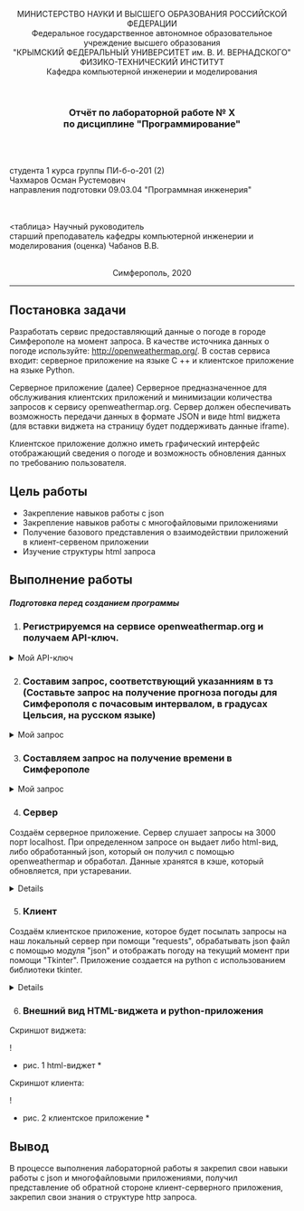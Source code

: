 <p align = "center"> МИНИСТЕРСТВО НАУКИ И ВЫСШЕГО ОБРАЗОВАНИЯ РОССИЙСКОЙ ФЕДЕРАЦИИ <br>
Федеральное государственное автономное образовательное учреждение высшего образования <br>
"КРЫМСКИЙ ФЕДЕРАЛЬНЫЙ УНИВЕРСИТЕТ им. В. И. ВЕРНАДСКОГО" <br>
ФИЗИКО-ТЕХНИЧЕСКИЙ ИНСТИТУТ <br>
Кафедра компьютерной инженерии и моделирования </p>
<br>
<h3 align = "center"> Отчёт по лабораторной работе № X <br> по дисциплине "Программирование" </h3>
<br> <br>
<p> студента 1 курса группы ПИ-б-о-201 (2) <br>
Чахмаров Осман Рустемович <br>
направления подготовки 09.03.04 "Программная инженерия" </p>
<br> <br>
<таблица>
<tr> <td> Научный руководитель <br> старший преподаватель кафедры компьютерной инженерии и моделирования </td>
<td> (оценка) </td>
<td> Чабанов В.В. </td>
</tr>
</table>
<br> <br>
<p align = "center"> Симферополь, 2020 </p>
<hr>

## Постановка задачи

Разработать сервис предоставляющий данные о погоде в городе Симферополе на момент запроса. В качестве источника данных о погоде используйте: http://openweathermap.org/. В состав сервиса входит: серверное приложение на языке С ++ и клиентское приложение на языке Python.

Серверное приложение (далее) Серверное предназначенное для обслуживания клиентских приложений и минимизации количества запросов к сервису openweathermap.org. Сервер должен обеспечивать возможность передачи данных в формате JSON и виде html виджета (для вставки виджета на страницу будет поддерживать данные iframe).

Клиентское приложение должно иметь графический интерфейс отображающий сведения о погоде и возможность обновления данных по требованию пользователя.

## Цель работы

- Закрепление навыков работы с json
- Закрепление навыков работы с многофайловыми приложениями
- Получение базового представления о взаимодействии приложений в клиент-сервеном приложении
- Изучение структуры html запроса

## Выполнение работы

##### Подготовка перед созданием программы

1. ### Регистрируемся на сервисе openweathermap.org и получаем API-ключ.
<details>
  <summary> Мой API-ключ </summary>

  ``
  8ef4d6cf87e941cd535e7c370ad0a401
  ``
</details>

2. ### Составим запрос, соответствующий указанниям в тз (Составьте запрос на получение прогноза погоды для Симферополя с почасовым интервалом, в градусах Цельсия, на русском языке)
<details>
  <summary> Мой запрос </summary>

  ``
  http://api.openweathermap.org/data/2.5/onecall?lat=44&lon=34&units=metric&exclude=current,minutely,daily,alerts&lang=ru&appid=8ef4d6cf87e941cd535e7c370ad0a401
  ``
</details>

3. ### Составляем запрос на получение времени в Симферополе
<details>
<summary> Мой запрос </summary>

  ``
http://worldtimeapi.org/api/timezone/Europe/Simferopol
  ``
</details>

4. ### Сервер

Создаём серверное приложение. Сервер слушает запросы на 3000 порт localhost. При определенном запросе он выдает либо html-вид, либо обработанный json, который он получил с помощью openweathermap и обработал. Данные хранятся в кэше, который обновляется, при устаревании.

<details>

```c++
#include <iostream>
#include <cpp_httplib/httplib.h>
#include <nlohmann/json.hpp>
#include <iomanip>
#include <fstream>
using json = nlohmann::json;
using std::cout;
using std::endl;
using std::string;
using std::ifstream;
using std::ofstream;
using namespace httplib;
void gen_response(const Request& req, Response& res);
void gen_response_raw(const Request& req, Response& res);
json GetWeather()
{
    string req;
    req = "/data/2.5/onecall?lat=44&lon=34&units=metric&exclude=current,minutely,daily,alerts&lang=ru&appid=8ef4d6cf87e941cd535e7c370ad0a401";
    Client get_time("http://api.openweathermap.org");
    auto res = get_time.Get(req.c_str());
    if (res) {
        if (res->status == 200)
        {
            json result = res->body;
            return result;
        }
        else
        {
            cout << "Status code: " << res->status << endl;
        }
    }
    else
    {
        auto err = res.error();
        cout << "Error code: " << err << endl;
    }
}
string GetTime()
{
    Client get_time("http://worldtimeapi.org");
    auto res = get_time.Get("/api/timezone/Europe/Simferopol");
    if (res) {
        if (res->status == 200)
        {
            string result = res->body;
            return result;
        }
        else
        {
            cout << "Status code: " << res->status << endl;
        }
    }
    else
    {
        auto err = res.error();
        cout << "Error code: " << err << endl;
    }
}
bool is_empty_file(std::ifstream& pFile)
{
    return pFile.peek() == ifstream::traits_type::eof();
}
json CacheGenerator(ifstream& ReadCache)
{
    json RawCache;
    RawCache = GetWeather();
    ofstream wc("cache.json");
    cout << "Generating cache..." << endl;
    wc << std::setw(2) << RawCache << std::endl;
    return RawCache;
}
string StringRemoover(string FToRemoove, json cache, int curr_hour)
{
    string r1 = "{hourly[i].weather[0].description}";
    string r2 = "{hourly[i].weather[0].icon}";
    string r3 = "{hourly[i].temp}";
    double tempd = cache["hourly"][curr_hour]["temp"];
    string temps = std::to_string(int(round(tempd)));
    string desk = cache["hourly"][curr_hour]["weather"][0]["description"];
    string icon = cache["hourly"][curr_hour]["weather"][0]["icon"];
    FToRemoove.replace(FToRemoove.find(r1), r1.length(), desk);
    FToRemoove.replace(FToRemoove.find(r2), r2.length(), icon);
    FToRemoove.replace(FToRemoove.find(r3), r3.length(), temps);
    FToRemoove.replace(FToRemoove.find(r3), r3.length(), temps);
    return FToRemoove;
}
int WhatHour(json cache)
{
    int curr_hour = 100;
    long unixtime;
    json curr_time_full = json::parse(GetTime());
    unixtime = curr_time_full["unixtime"];
    for (int i = 0; i < 48; i++)
    {
        long w_unixtime = cache["hourly"][i]["dt"];
        if (unixtime < w_unixtime)
        {
            curr_hour = i;
            break;
        }
    }
    return curr_hour;
}
json CacheReader(ifstream& rc)
{
    json RawCache;
    bool not_exist_cache = !rc.is_open() or is_empty_file(rc);
    if (not_exist_cache)
    {
        RawCache = CacheGenerator(rc);
    }
    else
    {
        rc >> RawCache;
        cout << "Cache succesfully read" << endl;
    }
    return RawCache;
}
void gen_response_raw(const Request& req, Response& res)
{
    ifstream rc("cache.json");
    json RawCache = CacheReader(rc);
    string temp = RawCache;
    json cache = json::parse(temp);
    int curr_hour = WhatHour(cache);
    if (curr_hour == 100)
    {
        RawCache = CacheGenerator(rc);
        temp = RawCache;
        cache = json::parse(temp);
    }
    json WeatherData;
    double tempd = cache["hourly"][curr_hour]["temp"];
    int tempi = round(tempd);
    string desk = cache["hourly"][curr_hour]["weather"][0]["description"];
    WeatherData["temperature"] = tempi;
    WeatherData["description"] = desk;
    res.set_content(WeatherData.dump(), "text/json");
}
void gen_response(const Request& req, Response& res)
{
    ifstream rc("cache.json");
    json RawCache = CacheReader(rc);
    string temp = RawCache;
    json cache = json::parse(temp);
    int curr_hour = WhatHour(cache);
    if (curr_hour == 100)
    {
        RawCache = CacheGenerator(rc);
        temp = RawCache;
        cache = json::parse(temp);
    }
    string widget;
    ifstream rw("template.html");
    if (rw.is_open())
    {
        getline(rw, widget, '\0');
    }
    else
        cout << "Can`t open template";
    string output = StringRemoover(widget, cache, curr_hour);
    res.set_content(output, "text/html");
}
int main()
{
    Server svr;
    svr.Get("/", gen_response);
    svr.Get("/raw", gen_response_raw);
    cout << "Start server... OK\n";
    svr.listen("localhost", 3000);
}
```
</details>

5. ### Клиент
Создаём клиентское приложение, которое будет посылать запросы на наш локальный сервер при помощи "requests", обрабатывать json файл с помощью модуля "json" и отображать погоду на текущий момент при помощи "Tkinter". Приложение создается на python с использованием библиотеки tkinter.

<details>


```Python
from tkinter import *
import json
import requests
def WeatherReload(event=None):
    r = requests.get('http://localhost:3000/raw').content.decode("UTF8")
    weather = json.loads(r)
    description.config(text=str(weather["description"]))
    temperature.config(text=str(weather["temperature"]) + "°C")
root = Tk()
root.title("Погода")
root.bind("<Button-3>", WeatherReload)
root.geometry("185x220")
TopFrame = Frame(root, bg="#ffcd57")
MiddleFrame = Frame(root, bg="white")
BottomFrame = Frame(root, bg="#ffcd57", height=30)
TopFrame.pack(side=TOP, fill=X)
MiddleFrame.pack(expand=True, fill=BOTH)
BottomFrame.pack(side=BOTTOM, fill=X)
city = Label(TopFrame, font=("Franklin Gothic Medium", 12), text="Симферополь", bg="#ffcd57")
description = Label(TopFrame, font=("Georgia", 12), bg="#ffcd57")
temperature = Label(MiddleFrame, font=("Impact", 60), bg="white")
city.pack()
description.pack()
temperature.pack(expand=True)
WeatherReload()
root.mainloop()
```
</details>

6. ### Внешний вид HTML-виджета и python-приложения

Скриншот виджета:

! [](./image/app.jpg)
* рис. 1 html-виджет *

Скриншот клиента:

! [](./image/widjet.jpg)
* рис. 2 клиентское приложение *

## Вывод

В процессе выполнения лабораторной работы я закрепил свои навыки работы с json и многофайловыми приложениями, получил представление об обратной стороне клиент-серверного приложения, закрепил свои знания о структуре http запроса.